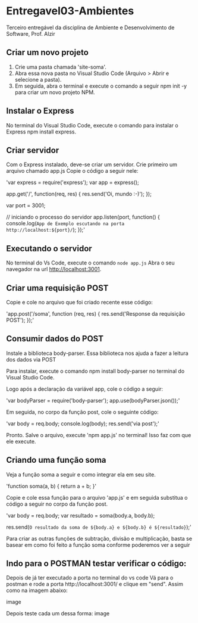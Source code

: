 # Entregavel03-Ambientes
Terceiro entregável da disciplina de Ambiente e Desenvolvimento de Software, Prof. Alzir

## Criar um novo projeto
1. Crie uma pasta chamada 'site-soma'.
2. Abra essa nova pasta no Visual Studio Code (Arquivo > Abrir e selecione a pasta).
3. Em seguida, abra o terminal e execute o comando a seguir npm init -y para criar um novo projeto NPM.

## Instalar o Express
No terminal do Visual Studio Code, execute o comando para instalar o Express npm install express.

## Criar servidor
Com o Express instalado, deve-se criar um servidor.
Crie primeiro um arquivo chamado app.js
Copie o código a seguir nele:

'var express = require('express');
var app = express();

app.get('/', function(req, res) {
  res.send('Oi, mundo :-)');
});

var port = 3001;

// iniciando o processo do servidor
app.listen(port, function() {
  console.log(`App de Exemplo escutando na porta http://localhost:${port}/`);
});' 

## Executando o servidor
No terminal do Vs Code, execute o comando `node app.js` 
Abra o seu navegador na url [http://localhost:3001](http://localhost:3001).

## Criar uma requisição POST
Copie e cole no arquivo que foi criado recente esse código:

'app.post('/soma', function (req, res) {
  res.send('Response da requisição POST');
});'

## Consumir dados do POST
Instale a biblioteca body-parser. Essa biblioteca nos ajuda a fazer a leitura dos dados via POST

Para instalar, execute o comando npm install body-parser no terminal do Visual Studio Code.

Logo após a declaração da variável app, cole o código a seguir:

'var bodyParser = require('body-parser');
app.use(bodyParser.json());'

Em seguida, no corpo da função post, cole o seguinte código:

'var body = req.body;
console.log(body);
res.send('via post');'

Pronto. Salve o arquivo, execute 'npm app.js' no terminal! Isso faz com que ele execute.

## Criando uma função soma
Veja a função soma a seguir e como integrar ela em seu site.

'function soma(a, b) {
  return a + b;
}'

Copie e cole essa função para o arquivo 'app.js' e em seguida substitua o código a seguir no corpo da função post.

'var body = req.body;
var resultado = soma(body.a, body.b);

res.send(`O resultado da soma de ${body.a} e ${body.b} é ${resultado}`);'

Para criar as outras funções de subtração, divisão e multiplicação, basta se basear em como foi feito a função soma conforme poderemos ver a seguir

## Indo para o POSTMAN testar verificar o código:
Depois de já ter executado a porta no terminal do vs code
Vá para o postman e rode a porta http://localhost:3001/ e clique em "send". Assim como na imagem abaixo: 

image

Depois teste cada um dessa forma: image
